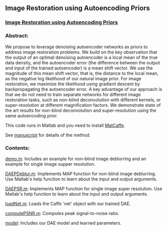 ## Image Restoration using Autoencoding Priors

### [Image Restoration using Autoencoding Priors](http://www.cgg.unibe.ch/publications/image-restoration-using-autoencoding-priors)

### Abstract:
We propose to leverage denoising autoencoder networks as priors to address image restoration problems. We build on the key observation that the output of an optimal denoising autoencoder is a local mean of the true data density, and the autoencoder error (the difference between the output and input of the trained autoencoder) is a mean shift vector. We use the magnitude of this mean shift vector, that is, the distance to the local mean, as the negative log likelihood of our natural image prior. For image restoration, we maximize the likelihood using gradient descent by backpropagating the autoencoder error. A key advantage of our approach is that we do not need to train separate networks for different image restoration tasks, such as non-blind deconvolution with different kernels, or super-resolution at different magnification factors. We demonstrate state of the art results for non-blind deconvolution and super-resolution using the same autoencoding prior.

This code runs in Matlab and you need to install [MatCaffe](http://caffe.berkeleyvision.org).

See [manuscript](https://arxiv.org/abs/1703.09964) for details of the method.


### Contents:

[demo.m](https://github.com/siavashBigdeli/DAEP/blob/master/demo.m): Includes an example for non-blind image deblurring and an example for single image supper resolution.

[DAEPDeblur.m](https://github.com/siavashBigdeli/DAEP/blob/master/DAEPDeblur.m): Implements MAP function for non-blind image deblurring. Use Matlab's help function to learn about the input and output arguments.

[DAEPSR.m](https://github.com/siavashBigdeli/DAEP/blob/master/DAEPSR.m): Implements MAP function for single image super resolution. Use Matlab's help function to learn about the input and output arguments.

[loadNet.m](https://github.com/siavashBigdeli/DAEP/blob/master/loadNet.m): Loads the Caffe 'net' object with our trained DAE.

[computePSNR.m](https://github.com/siavashBigdeli/DAEP/blob/master/computePSNR.m): Computes peak signal-to-noise ratio.

[model](https://github.com/siavashBigdeli/DAEP/tree/master/model): Includes our DAE model and learned parameters.

